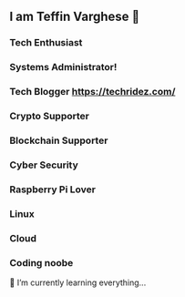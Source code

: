 ## I am Teffin Varghese 👋
### Tech Enthusiast
### Systems Administrator!
### Tech Blogger https://techridez.com/
### Crypto Supporter
### Blockchain Supporter
### Cyber Security
### Raspberry Pi Lover
### Linux
### Cloud
### Coding noobe
🌱 I’m currently learning everything...
